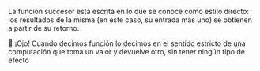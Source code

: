 La función succesor está escrita en lo que se conoce como estilo directo: los resultados de la misma (en este caso, su entrada más uno) se obtienen a partir de su retorno.

:eyes: ¡Ojo! Cuando decimos función lo decimos en el sentido estricto de una computación que toma un valor y devuelve otro, sin tener ningún tipo de efecto
